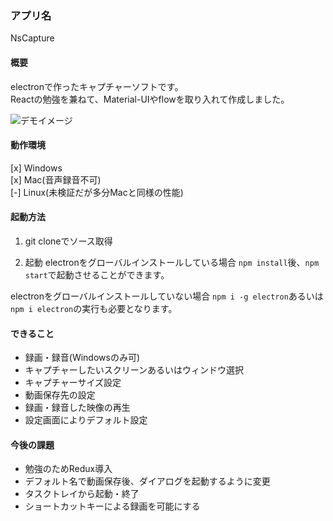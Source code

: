 ### アプリ名
NsCapture

#### 概要
electronで作ったキャプチャーソフトです。  
Reactの勉強を兼ねて、Material-UIやflowを取り入れて作成しました。

![デモイメージ](https://user-images.githubusercontent.com/9998881/45593820-6c386380-b9c9-11e8-8511-5300c461ca6d.gif)

#### 動作環境
 [x] Windows  
 [x] Mac(音声録音不可)  
 [-] Linux(未検証だが多分Macと同様の性能)  

#### 起動方法
1. git cloneでソース取得

2. 起動
  electronをグローバルインストールしている場合
 `npm install`後、`npm start`で起動させることができます。

  electronをグローバルインストールしていない場合
 `npm i -g electron`あるいは`npm i electron`の実行も必要となります。

#### できること
- 録画・録音(Windowsのみ可)
- キャプチャーしたいスクリーンあるいはウィンドウ選択
- キャプチャーサイズ設定
- 動画保存先の設定
- 録画・録音した映像の再生
- 設定画面によりデフォルト設定

#### 今後の課題
- 勉強のためRedux導入
- デフォルト名で動画保存後、ダイアログを起動するように変更
- タスクトレイから起動・終了
- ショートカットキーによる録画を可能にする

